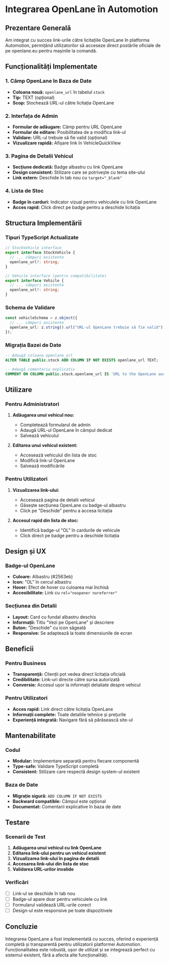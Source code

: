 # Integrarea OpenLane în Automotion

## Prezentare Generală

Am integrat cu succes link-urile către licitațiile OpenLane în platforma Automotion, permițând utilizatorilor să acceseze direct postările oficiale de pe openlane.eu pentru mașinile la comandă.

## Funcționalități Implementate

### 1. Câmp OpenLane în Baza de Date
- **Coloana nouă:** `openlane_url` în tabelul `stock`
- **Tip:** TEXT (opțional)
- **Scop:** Stochează URL-ul către licitația OpenLane

### 2. Interfața de Admin
- **Formular de adăugare:** Câmp pentru URL OpenLane
- **Formular de editare:** Posibilitatea de a modifica link-ul
- **Validare:** URL-ul trebuie să fie valid (opțional)
- **Vizualizare rapidă:** Afișare link în VehicleQuickView

### 3. Pagina de Detalii Vehicul
- **Secțiune dedicată:** Badge albastru cu link OpenLane
- **Design consistent:** Stilizare care se potrivește cu tema site-ului
- **Link extern:** Deschide în tab nou cu `target="_blank"`

### 4. Lista de Stoc
- **Badge în carduri:** Indicator vizual pentru vehiculele cu link OpenLane
- **Acces rapid:** Click direct pe badge pentru a deschide licitația

## Structura Implementării

### Tipuri TypeScript Actualizate
```typescript
// StockVehicle interface
export interface StockVehicle {
  // ... câmpuri existente
  openlane_url?: string;
}

// Vehicle interface (pentru compatibilitate)
export interface Vehicle {
  // ... câmpuri existente
  openlane_url?: string;
}
```

### Schema de Validare
```typescript
const vehicleSchema = z.object({
  // ... câmpuri existente
  openlane_url: z.string().url("URL-ul OpenLane trebuie să fie valid").optional().or(z.literal("")),
});
```

### Migrația Bazei de Date
```sql
-- Adaugă coloana openlane_url
ALTER TABLE public.stock ADD COLUMN IF NOT EXISTS openlane_url TEXT;

-- Adaugă comentariu explicativ
COMMENT ON COLUMN public.stock.openlane_url IS 'URL to the OpenLane auction listing for this vehicle';
```

## Utilizare

### Pentru Administratori

1. **Adăugarea unui vehicul nou:**
   - Completează formularul de admin
   - Adaugă URL-ul OpenLane în câmpul dedicat
   - Salvează vehiculul

2. **Editarea unui vehicul existent:**
   - Accesează vehiculul din lista de stoc
   - Modifică link-ul OpenLane
   - Salvează modificările

### Pentru Utilizatori

1. **Vizualizarea link-ului:**
   - Accesează pagina de detalii vehicul
   - Găsește secțiunea OpenLane cu badge-ul albastru
   - Click pe "Deschide" pentru a accesa licitația

2. **Accesul rapid din lista de stoc:**
   - Identifică badge-ul "OL" în cardurile de vehicule
   - Click direct pe badge pentru a deschide licitația

## Design și UX

### Badge-ul OpenLane
- **Culoare:** Albastru (#2563eb)
- **Icon:** "OL" în cercul albastru
- **Hover:** Efect de hover cu culoarea mai închisă
- **Accesibilitate:** Link cu `rel="noopener noreferrer"`

### Secțiunea din Detalii
- **Layout:** Card cu fundal albastru deschis
- **Informații:** Titlu "Vezi pe OpenLane" și descriere
- **Buton:** "Deschide" cu icon săgeată
- **Responsive:** Se adaptează la toate dimensiunile de ecran

## Beneficii

### Pentru Business
- **Transparență:** Clienții pot vedea direct licitația oficială
- **Credibilitate:** Link-uri directe către sursa autorizată
- **Conversie:** Accesul ușor la informații detaliate despre vehicul

### Pentru Utilizatori
- **Acces rapid:** Link direct către licitația OpenLane
- **Informații complete:** Toate detaliile tehnice și prețurile
- **Experiență integrată:** Navigare fără să părăsească site-ul

## Mantenabilitate

### Codul
- **Modular:** Implementare separată pentru fiecare componentă
- **Type-safe:** Validare TypeScript completă
- **Consistent:** Stilizare care respectă design system-ul existent

### Baza de Date
- **Migrație sigură:** `ADD COLUMN IF NOT EXISTS`
- **Backward compatible:** Câmpul este opțional
- **Documentat:** Comentarii explicative în baza de date

## Testare

### Scenarii de Test
1. **Adăugarea unui vehicul cu link OpenLane**
2. **Editarea link-ului pentru un vehicul existent**
3. **Vizualizarea link-ului în pagina de detalii**
4. **Accesarea link-ului din lista de stoc**
5. **Validarea URL-urilor invalide**

### Verificări
- [ ] Link-ul se deschide în tab nou
- [ ] Badge-ul apare doar pentru vehiculele cu link
- [ ] Formularul validează URL-urile corect
- [ ] Design-ul este responsive pe toate dispozitivele

## Concluzie

Integrarea OpenLane a fost implementată cu succes, oferind o experiență completă și transparentă pentru utilizatorii platformei Automotion. Funcționalitatea este robustă, ușor de utilizat și se integrează perfect cu sistemul existent, fără a afecta alte funcționalități.
